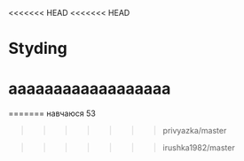 <<<<<<< HEAD
<<<<<<< HEAD
# Styding
aaaaaaaaaaaaaaaaaa
=======

=======
навчаюся 53
>>>>>>> privyazka/master


>>>>>>> irushka1982/master

